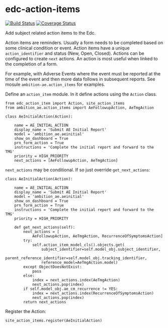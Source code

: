 # edc-action-items

[![Build Status](https://travis-ci.org/botswana-harvard/edc-action-item.svg?branch=develop)](https://travis-ci.org/botswana-harvard/edc-action-item) [![Coverage Status](https://coveralls.io/repos/github/botswana-harvard/edc-action-item/badge.svg?branch=develop)](https://coveralls.io/github/botswana-harvard/edc-action-item?branch=develop)


Add subject related action items to the Edc.

Action items are reminders. Usually a form needs to be completed based on some clinical condition or event. Action items have a unique `action_identifier` and status (New, Open, Closed). Actions can be configured to create `next` actions. An action is most useful when linked to the completion of a form.

For example, with Adverse Events where the event must be reported at the time of the event and then more data follows in subsequent reports. See mosule `ambition-ae.action_items` for examples. 

Define an `action_item` module. In it define actions using the `Action` class.

    from edc_action_item import Action, site_action_items
    from ambition_ae.action_items import AeFollowupAction, AeTmgAction

    class AeInitialAction(Action):
    
        name = AE_INITIAL_ACTION
        display_name = 'Submit AE Initial Report'
        model = 'ambition_ae.aeinitial'
        show_on_dashboard = True
        prn_form_action = True
        instructions = 'Complete the initial report and forward to the TMG'
        priority = HIGH_PRIORITY
        next_actions = [AeFollowupAction, AeTmgAction]
        
`next_actions` may be conditional. If so just override `get_next_actions`:
    
    class AeInitialAction(Action):
    
        name = AE_INITIAL_ACTION
        display_name = 'Submit AE Initial Report'
        model = 'ambition_ae.aeinitial'
        show_on_dashboard = True
        prn_form_action = True
        instructions = 'Complete the initial report and forward to the TMG'
        priority = HIGH_PRIORITY

        def get_next_actions(self):
            next_actions = [
                AeFollowupAction, AeTmgAction, RecurrenceOfSymptomsAction]
            try:
                self.action_item_model_cls().objects.get(
                    subject_identifier=self.model_obj.subject_identifier,
                    parent_reference_identifier=self.model_obj.tracking_identifier,
                    reference_model=AeTmgAction.model)
            except ObjectDoesNotExist:
                pass
            else:
                index = next_actions.index(AeTmgAction)
                next_actions.pop(index)
            if self.model_obj.ae_cm_recurrence != YES:
                index = next_actions.index(RecurrenceOfSymptomsAction)
                next_actions.pop(index)
            return next_actions


Register the Action:
    
    site_action_items.register(AeInitialAction)
 